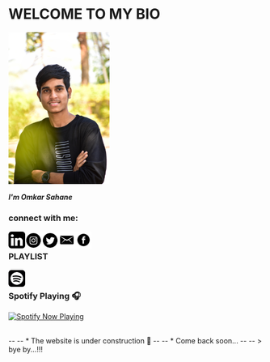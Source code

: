 
# WELCOME TO MY BIO
<img width="200" alt="portfolio_view" src="DSC_0021-01.jpeg">

 ___I'm Omkar Sahane___


### connect with me:

[<img align="left" alt="omkarsahane" width="33px" src="likedin.png" />][linkedin]
[<img align="left" alt="omkarsahane" width="33px" src="download.png" />][instagram]
[<img align="left" alt="omkarsahane" width="33px" src="twt.png" />][twt]
[<img align="left" alt="omkarsahane" width="33px" src="mail.png" />][mail]
[<img align="left" alt="omkarsahane" width="33px" src="fb.png" />][facebook]

[linkedin]: https://www.linkedin.com/in/omkar-sahane-7452691b2
[instagram]: https://instagram.com/omkar_sahane_?igshid=z91jvrcb9vwy
[twt]: https://twitter.com/Omkarsahane5?s=09
[mail]: mailto:omkarsahane121@gmail.com?subject=[GitHub]%20Source%20Han%20Sans
[facebook]: https://www.facebook.com/omkar.sahane.98

<br />


### PLAYLIST

[<img align="left" alt="omkarsahane" width="33px" src="spotify.png" />][spotify]

[spotify]: https://open.spotify.com/playlist/35iwwDlVguhCugOOwmbHOP?si=LpwJdGEATnipWBxaPzXalA&utm_source=copy-link

<br />

### Spotify Playing 🎧

[<img src="https://omkar-spotify-now-playing.vercel.app/api/spotify-playing" alt="Spotify Now Playing" width="350" />](https://open.spotify.com/user/91pz5c0ljj9ivx0rk1r3430jb?si=OXHmTT22Q022F0CLS2mCGw&utm_source=copy-link)

<br />
-- --
* The website is under construction 🚧
-- --
* Come back soon...
-- --
> bye by...!!!


